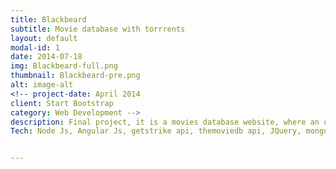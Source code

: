 ```yaml
---
title: Blackbeard
subtitle: Movie database with torrrents
layout: default
modal-id: 1
date: 2014-07-18
img: Blackbeard-full.png
thumbnail: Blackbeard-pre.png
alt: image-alt
<!-- project-date: April 2014
client: Start Bootstrap
category: Web Development -->
description: Final project, it is a movies database website, where an user can search for a movies and also find torrents    related to them, the user can start the download using magnet links.    
Tech: Node Js, Angular Js, getstrike api, themoviedb api, JQuery, mongodb.


---
```

